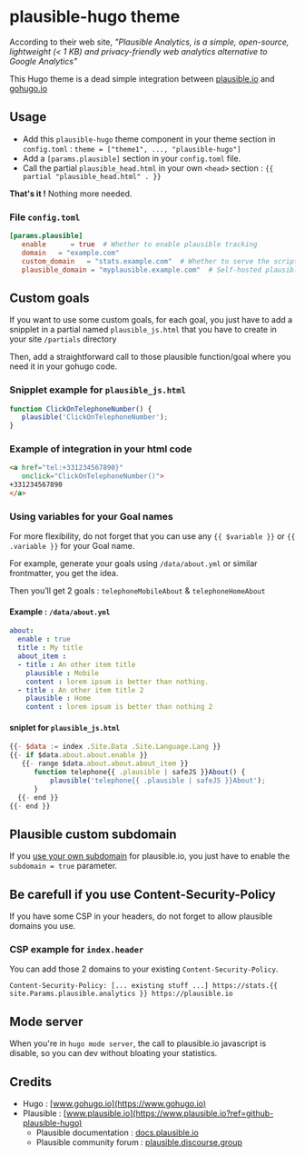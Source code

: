 # plausible-hugo theme

According to their web site, *"Plausible Analytics, is a simple, open-source, lightweight (< 1 KB) and privacy-friendly web analytics alternative to Google Analytics"*

This Hugo theme is a dead simple integration between [plausible.io](https://www.plausible.io?ref=github-plausible-hugo) and [gohugo.io](https://www.gohugo.io)

## Usage

- Add this `plausible-hugo` theme component in your theme section in `config.toml` : `theme = ["theme1", ..., "plausible-hugo"]`
- Add a `[params.plausible]` section in your `config.toml` file.
- Call the partial `plausible_head.html` in your own `<head>` section : `{{ partial "plausible_head.html" . }}`

**That's it !** Nothing more needed.

### File `config.toml`

```toml
[params.plausible]
   enable      = true  # Whether to enable plausible tracking
   domain   = "example.com"
   custom_domain   = "stats.example.com"  # Whether to serve the script from a custom domain (https://docs.plausible.io/custom-domain) (Optional)
   plausible_domain = "myplausible.example.com"  # Self-hosted plausible domain (Optional. "plausible.io" is used if unset)
```

## Custom goals

If you want to use some custom goals, for each goal, you just have to add a snipplet in a partial named `plausible_js.html` that you have to create in your site `/partials` directory

Then, add a straightforward call to those plausible function/goal where you need it in your gohugo code.

### Snipplet example for `plausible_js.html`

```js
function ClickOnTelephoneNumber() {
   plausible('ClickOnTelephoneNumber');
}
```

### Example of integration in your html code

```html
<a href="tel:+331234567890}"
   onclick="ClickOnTelephoneNumber()">
+331234567890
</a>
```

### Using variables for your Goal names

For more flexibility, do not forget that you can use any `{{ $variable }}` or `{{ .variable }}` for your Goal name.

For example, generate your goals using `/data/about.yml` or similar frontmatter, you get the idea.

Then you’ll get 2 goals : `telephoneMobileAbout` & `telephoneHomeAbout`

#### Example : `/data/about.yml`

```yml
about:
  enable : true
  title : My title
  about_item :
  - title : An other item title
    plausible : Mobile
    content : lorem ipsum is better than nothing.
  - title : An other item title 2
    plausible : Home
    content : lorem ipsum is better than nothing 2
```

#### sniplet for `plausible_js.html`

```js
{{- $data := index .Site.Data .Site.Language.Lang }}
{{- if $data.about.about.enable }}
   {{- range $data.about.about.about_item }}
      function telephone{{ .plausible | safeJS }}About() {
          plausible('telephone{{ .plausible | safeJS }}About');
      }
  {{- end }}
{{- end }}
```

## Plausible custom subdomain

If you [use your own subdomain](https://docs.plausible.io/custom-domain) for plausible.io, you just have to enable the `subdomain = true` parameter.

## Be carefull if you use Content-Security-Policy

If you have some CSP in your headers, do not forget to allow plausible domains you use.

### CSP example for `index.header`

You can add those 2 domains to your existing `Content-Security-Policy`.

```
Content-Security-Policy: [... existing stuff ...] https://stats.{{ site.Params.plausible.analytics }} https://plausible.io
```


## Mode server

When you're in `hugo mode server`, the call to plausible.io javascript is disable, so you can dev without bloating your statistics.

## Credits

- Hugo : [www.gohugo.io](https://www.gohugo.io)
- Plausible : [www.plausible.io](https://www.plausible.io?ref=github-plausible-hugo)
  - Plausible documentation : [docs.plausible.io](https://docs.plausible.io?ref=github-plausible-hugo)
  - Plausible community forum : [plausible.discourse.group](https://plausible.discourse.group?ref=github-plausible-hugo)
